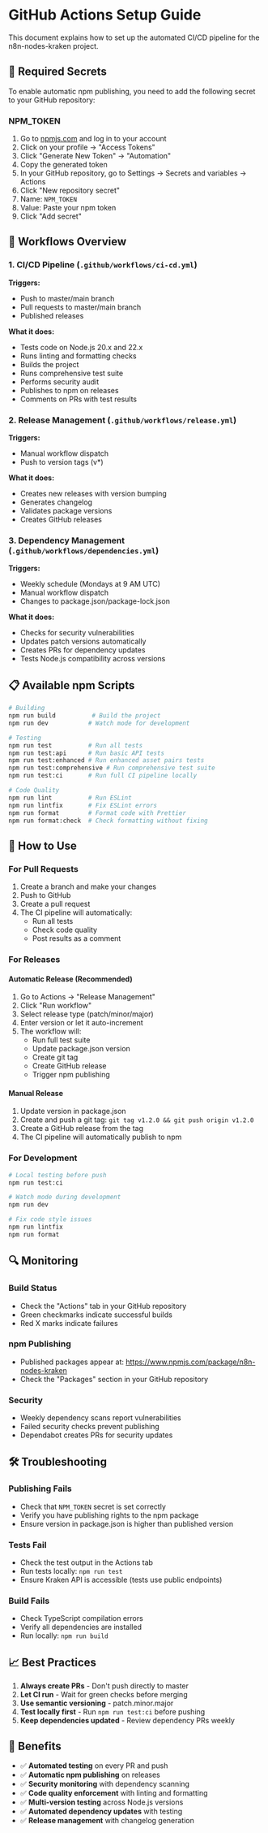 # GitHub Actions Setup Guide

This document explains how to set up the automated CI/CD pipeline for the n8n-nodes-kraken project.

## 🔧 Required Secrets

To enable automatic npm publishing, you need to add the following secret to your GitHub repository:

### NPM_TOKEN
1. Go to [npmjs.com](https://www.npmjs.com) and log in to your account
2. Click on your profile → "Access Tokens"
3. Click "Generate New Token" → "Automation"
4. Copy the generated token
5. In your GitHub repository, go to Settings → Secrets and variables → Actions
6. Click "New repository secret"
7. Name: `NPM_TOKEN`
8. Value: Paste your npm token
9. Click "Add secret"

## 🚀 Workflows Overview

### 1. CI/CD Pipeline (`.github/workflows/ci-cd.yml`)
**Triggers:**
- Push to master/main branch
- Pull requests to master/main branch
- Published releases

**What it does:**
- Tests code on Node.js 20.x and 22.x
- Runs linting and formatting checks
- Builds the project
- Runs comprehensive test suite
- Performs security audit
- Publishes to npm on releases
- Comments on PRs with test results

### 2. Release Management (`.github/workflows/release.yml`)
**Triggers:**
- Manual workflow dispatch
- Push to version tags (v*)

**What it does:**
- Creates new releases with version bumping
- Generates changelog
- Validates package versions
- Creates GitHub releases

### 3. Dependency Management (`.github/workflows/dependencies.yml`)
**Triggers:**
- Weekly schedule (Mondays at 9 AM UTC)
- Manual workflow dispatch
- Changes to package.json/package-lock.json

**What it does:**
- Checks for security vulnerabilities
- Updates patch versions automatically
- Creates PRs for dependency updates
- Tests Node.js compatibility across versions

## 📋 Available npm Scripts

```bash
# Building
npm run build          # Build the project
npm run dev           # Watch mode for development

# Testing
npm run test          # Run all tests
npm run test:api      # Run basic API tests
npm run test:enhanced # Run enhanced asset pairs tests
npm run test:comprehensive # Run comprehensive test suite
npm run test:ci       # Run full CI pipeline locally

# Code Quality
npm run lint          # Run ESLint
npm run lintfix       # Fix ESLint errors
npm run format        # Format code with Prettier
npm run format:check  # Check formatting without fixing
```

## 🎯 How to Use

### For Pull Requests
1. Create a branch and make your changes
2. Push to GitHub
3. Create a pull request
4. The CI pipeline will automatically:
   - Run all tests
   - Check code quality
   - Post results as a comment

### For Releases
#### Automatic Release (Recommended)
1. Go to Actions → "Release Management"
2. Click "Run workflow"
3. Select release type (patch/minor/major)
4. Enter version or let it auto-increment
5. The workflow will:
   - Run full test suite
   - Update package.json version
   - Create git tag
   - Create GitHub release
   - Trigger npm publishing

#### Manual Release
1. Update version in package.json
2. Create and push a git tag: `git tag v1.2.0 && git push origin v1.2.0`
3. Create a GitHub release from the tag
4. The CI pipeline will automatically publish to npm

### For Development
```bash
# Local testing before push
npm run test:ci

# Watch mode during development
npm run dev

# Fix code style issues
npm run lintfix
npm run format
```

## 🔍 Monitoring

### Build Status
- Check the "Actions" tab in your GitHub repository
- Green checkmarks indicate successful builds
- Red X marks indicate failures

### npm Publishing
- Published packages appear at: https://www.npmjs.com/package/n8n-nodes-kraken
- Check the "Packages" section in your GitHub repository

### Security
- Weekly dependency scans report vulnerabilities
- Failed security checks prevent publishing
- Dependabot creates PRs for security updates

## 🛠️ Troubleshooting

### Publishing Fails
- Check that `NPM_TOKEN` secret is set correctly
- Verify you have publishing rights to the npm package
- Ensure version in package.json is higher than published version

### Tests Fail
- Check the test output in the Actions tab
- Run tests locally: `npm run test`
- Ensure Kraken API is accessible (tests use public endpoints)

### Build Fails
- Check TypeScript compilation errors
- Verify all dependencies are installed
- Run locally: `npm run build`

## 📈 Best Practices

1. **Always create PRs** - Don't push directly to master
2. **Let CI run** - Wait for green checks before merging
3. **Use semantic versioning** - patch.minor.major
4. **Test locally first** - Run `npm run test:ci` before pushing
5. **Keep dependencies updated** - Review dependency PRs weekly

## 🎉 Benefits

- ✅ **Automated testing** on every PR and push
- ✅ **Automatic npm publishing** on releases
- ✅ **Security monitoring** with dependency scanning
- ✅ **Code quality enforcement** with linting and formatting
- ✅ **Multi-version testing** across Node.js versions
- ✅ **Automated dependency updates** with testing
- ✅ **Release management** with changelog generation
